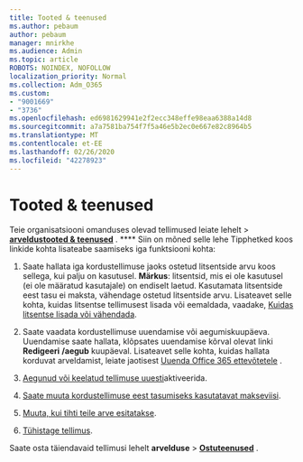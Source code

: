 ```yaml
---
title: Tooted & teenused
ms.author: pebaum
author: pebaum
manager: mnirkhe
ms.audience: Admin
ms.topic: article
ROBOTS: NOINDEX, NOFOLLOW
localization_priority: Normal
ms.collection: Adm_O365
ms.custom:
- "9001669"
- "3736"
ms.openlocfilehash: ed6981629941e2f2ecc348effe98eaa6388a14d8
ms.sourcegitcommit: a7a7581ba754f7f5a46e5b2ec0e667e82c8964b5
ms.translationtype: MT
ms.contentlocale: et-EE
ms.lasthandoff: 02/26/2020
ms.locfileid: "42278923"
---
```

# <a name="products--services"></a>Tooted & teenused

Teie organisatsiooni omanduses olevad tellimused leiate lehelt > [**arveldustooted & teenused**](https://go.microsoft.com/fwlink/p/?linkid=842054) . **** Siin on mõned selle lehe Tipphetked koos linkide kohta lisateabe saamiseks iga funktsiooni kohta:

1. Saate hallata iga kordustellimuse jaoks ostetud litsentside arvu koos sellega, kui palju on kasutusel.  **Märkus**: litsentsid, mis ei ole kasutusel (ei ole määratud kasutajale) on endiselt laetud.  Kasutamata litsentside eest tasu ei maksta, vähendage ostetud litsentside arvu. Lisateavet selle kohta, kuidas litsentse tellimusest lisada või eemaldada, vaadake, [Kuidas litsentse lisada või vähendada](https://docs.microsoft.com/alchemyinsights/how-to-add-or-reduce-licenses).

2. Saate vaadata kordustellimuse uuendamise või aegumiskuupäeva.  Uuendamise saate hallata, klõpsates uuendamise kõrval olevat linki **Redigeeri** **/aegub** kuupäeval.  Lisateavet selle kohta, kuidas hallata korduvat arveldamist, leiate jaotisest [Uuenda Office 365 ettevõtetele](https://go.microsoft.com/fwlink/?linkid=2119216) .

3. [Aegunud või keelatud tellimuse uuesti](https://go.microsoft.com/fwlink/?linkid=2117519)aktiveerida.

4. [Saate muuta kordustellimuse eest tasumiseks kasutatavat makseviisi](https://go.microsoft.com/fwlink/?linkid=2117167).

5. [Muuta, kui tihti teile arve esitatakse](https://go.microsoft.com/fwlink/?linkid=2119112).

6. [Tühistage tellimus](https://go.microsoft.com/fwlink/?linkid=2119113).

Saate osta täiendavaid tellimusi lehelt **arvelduse** > [**Ostuteenused**](https://go.microsoft.com/fwlink/p/?linkid=868433) .
